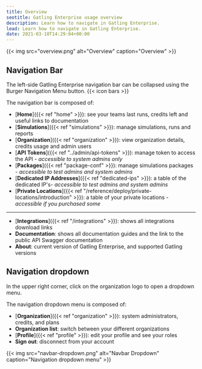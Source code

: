 ```yaml
---
title: Overview
seotitle: Gatling Enterprise usage overview
description: Learn how to navigate in Gatling Enterprise.
lead: Learn how to navigate in Gatling Enterprise.
date: 2021-03-10T14:29:04+00:00
---
```


{{< img src="overview.png" alt="Overview" caption="Overview" >}}

## Navigation Bar

The left-side Gatling Enterprise navigation bar can be collapsed using the Burger Navigation Menu button. {{< icon bars >}}

The navigation bar is composed of:

- [**Home**]({{< ref "home" >}}): see your teams last runs, credits left and useful links to documentation
- [**Simulations**]({{< ref "simulations" >}}): manage simulations, runs and reports
- [**Organization**]({{< ref "organization" >}}): view organization details, credits usage and admin users
- [**API Tokens**]({{< ref "../admin/api-tokens" >}}): manage token to access the API - *accessible to system admins only*
- [**Packages**]({{< ref "package-conf" >}}): manage simulations packages - *accessible to test admins and system admins*
- [**Dedicated IP Addresses**]({{< ref "dedicated-ips" >}}): a table of the dedicated IP's- *accessible to test admins and system admins* 
- [**Private Locations**]({{< ref "/reference/deploy/private-locations/introduction" >}}): a table of your private locations - *accessible if you purchased some* 
---
- [**Integrations**]({{< ref "/integrations" >}}): shows all integrations download links
- **Documentation**: shows all documentation guides and the link to the public API Swagger documentation
- **About**: current version of Gatling Enterprise, and supported Gatling versions

## Navigation dropdown

In the upper right corner, click on the organization logo to open a dropdown menu.

The navigation dropdown menu is composed of:
- [**Organization**]({{< ref "organization" >}}): system administrators, credits, and plans
- **Organization list**: switch between your different organizations
- [**Profile**]({{< ref "profile" >}}): edit your profile and see your roles
- **Sign out**: disconnect from your account

{{< img src="navbar-dropdown.png" alt="Navbar Dropdown" caption="Navigation dropdown menu" >}}
